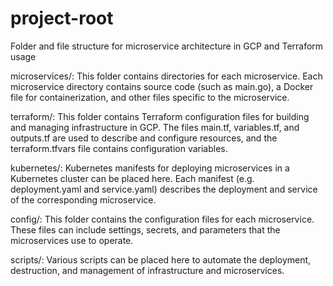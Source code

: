 # project-root
Folder and file structure for microservice architecture in GCP and Terraform usage

microservices/: This folder contains directories for each microservice. Each microservice directory contains source code (such as main.go), a Docker file for containerization, and other files specific to the microservice.

terraform/: This folder contains Terraform configuration files for building and managing infrastructure in GCP. The files main.tf, variables.tf, and outputs.tf are used to describe and configure resources, and the terraform.tfvars file contains configuration variables.

kubernetes/: Kubernetes manifests for deploying microservices in a Kubernetes cluster can be placed here. Each manifest (e.g. deployment.yaml and service.yaml) describes the deployment and service of the corresponding microservice.

config/: This folder contains the configuration files for each microservice. These files can include settings, secrets, and parameters that the microservices use to operate.

scripts/: Various scripts can be placed here to automate the deployment, destruction, and management of infrastructure and microservices.

